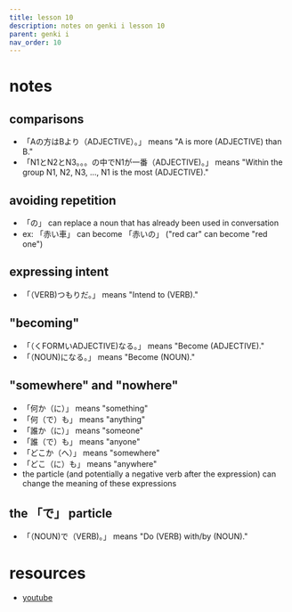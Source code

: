 ```yaml
---
title: lesson 10
description: notes on genki i lesson 10
parent: genki i
nav_order: 10
---
```

# notes
## comparisons
- 「Aの方はBより（ADJECTIVE）。」 means "A is more (ADJECTIVE) than B."
- 「N1とN2とN3。。。の中でN1が一番（ADJECTIVE)。」 means "Within the group N1, N2, N3, ..., N1 is the most (ADJECTIVE)."
## avoiding repetition
- 「の」 can replace a noun that has already been used in conversation
- ex: 「赤い車」 can become 「赤いの」 ("red car" can become "red one")
## expressing intent
- 「（VERB)つもりだ。」 means "Intend to (VERB)."
## "becoming"
- 「（くFORMいADJECTIVE)なる。」 means "Become (ADJECTIVE)."
- 「（NOUN)になる。」 means "Become (NOUN)."
## "somewhere" and "nowhere"
- 「何か（に）」 means "something"
- 「何（で）も」 means "anything"
- 「誰か（に）」 means "someone"
- 「誰（で）も」 means "anyone"
- 「どこか（へ）」 means "somewhere"
- 「どこ（に）も」 means "anywhere"
- the particle (and potentially a negative verb after the expression) can change the meaning of these expressions
## the 「で」 particle
- 「（NOUN)で（VERB)。」 means "Do (VERB) with/by (NOUN)."
# resources
- [youtube](https://www.youtube.com/watch?v=qaFX3x4G6mU)